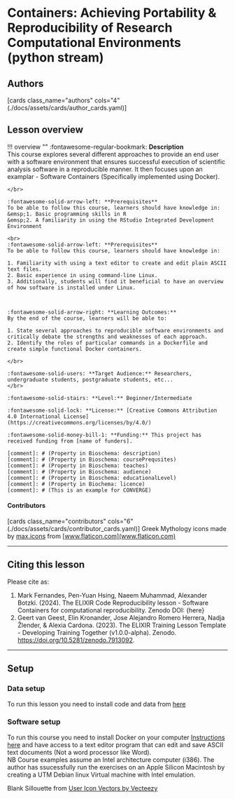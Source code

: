 # Containers: Achieving Portability & Reproducibility of Research Computational Environments (python stream)

## Authors

[cards class_name="authors" cols="4"(./docs/assets/cards/author_cards.yaml)]

## Lesson overview

!!! overview ""
    :fontawesome-regular-bookmark: **Description**  
     This course explores several different approaches to provide an end user with a software environment that ensures successful execution of       scientific analysis software in a reproducible manner. It then focuses upon an examplar - Software Containers (Specifically implemented         using Docker). 
   
    </br>
    
    :fontawesome-solid-arrow-left: **Prerequisites**  
    To be able to follow this course, learners should have knowledge in:  
    &emsp;1. Basic programming skills in R    
    &emsp;2. A familiarity in using the RStudio Integrated Development Environment    
    
    <br>
    :fontawesome-solid-arrow-left: **Prerequisites**  
    To be able to follow this course, learners should have knowledge in:  

    1. Familiarity with using a text editor to create and edit plain ASCII text files.   
    2. Basic experience in using command-line Linux.   
    3. Additionally, students will find it beneficial to have an overview of how software is installed under Linux.   



    :fontawesome-solid-arrow-right: **Learning Outcomes:**  
    By the end of the course, learners will be able to:  

    1. State several approaches to reproducible software environments and critically debate the strengths and weaknesses of each approach.    
    2. Identify the roles of particular commands in a Dockerfile and create simple functional Docker containers.     

    </br>

    :fontawesome-solid-users: **Target Audience:** Researchers, undergraduate students, postgraduate students, etc...  
    </br>

    :fontawesome-solid-stairs: **Level:** Beginner/Intermediate  

    :fontawesome-solid-lock: **License:** [Creative Commons Attribution 4.0 International License](https://creativecommons.org/licenses/by/4.0/)  

    :fontawesome-solid-money-bill-1: **Funding:** This project has received funding from [name of funders].  

    [comment]: # (Property in Bioschema: description)
    [comment]: # (Property in Bioschema: coursePrequsites)
    [comment]: # (Property in Bioschema: teaches)
    [comment]: # (Property in Bioschema: audience)
    [comment]: # (Property in Bioschema: educationalLevel)
    [comment]: # (Property in Biochema: licence)
    [comment]: # (This is an example for CONVERGE)

#### Contributors

[cards class_name="contributors" cols="6"(./docs/assets/cards/contributor_cards.yaml)]
Greek Mythology icons made by [max.icons](https://www.flaticon.com/authors/maxicons) from [www.flaticon.com](www.flaticon.com)

---
## Citing this lesson

Please cite as:

  1. Mark Fernandes, Pen-Yuan Hsing, Naeem Muhammad, Alexander Botzki. (2024). The ELIXIR Code Reproducibility lesson - Software Containers for computational reproducibility. Zenodo DOI: {here}
  2. Geert van Geest, Elin Kronander, Jose Alejandro Romero Herrera, Nadja Žlender, & Alexia Cardona. (2023). The ELIXIR Training Lesson Template - Developing Training Together (v1.0.0-alpha). Zenodo. https://doi.org/10.5281/zenodo.7913092. 

---
## Setup

### Data setup
To run this lesson you need to install code and data from [here](https://github.com/elixir-europe-training/ELIXIR-TrP-CodeRep-Example-Python )

### Software setup
To run this course you need to install Docker on your computer [Instructions here](https://docs.docker.com/get-docker/) and have access to a text editor program that can edit and save ASCII text documents (Not a word processor like Word).   
NB Course examples assume an Intel architecture computer (i386). The author has ssucessfully run the exercises on an Apple Silicon Macintosh
 by creating a UTM Debian linux Virtual machine with Intel emulation.   

Blank Sillouette from <a href="https://www.vecteezy.com/free-vector/user-icon">User Icon Vectors by Vecteezy</a>



